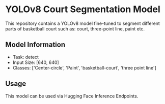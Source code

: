 # YOLOv8 Court Segmentation Model

This repository contains a YOLOv8 model fine-tuned to segment different parts of basketball court such as:
court, three-point line, paint etc.

## Model Information
- Task: detect
- Input Size: [640, 640]
- Classes: ['Center-circle', 'Paint', 'basketball-court', 'three point line']

## Usage
This model can be used via Hugging Face Inference Endpoints.
